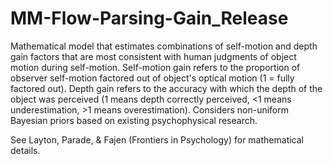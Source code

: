 # MM-Flow-Parsing-Gain_Release

Mathematical model that estimates combinations of self-motion and depth gain factors that are most consistent with human judgments of   object motion during self-motion. Self-motion gain refers to the proportion of observer self-motion factored out of object's optical motion (1 = fully factored out). Depth gain refers to the accuracy with which the depth of the object was perceived (1 means depth correctly perceived, <1 means underestimation, >1 means overestimation). Considers non-uniform Bayesian priors based on existing psychophysical research.

See Layton, Parade, & Fajen (Frontiers in Psychology) for mathematical details.
